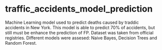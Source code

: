 # traffic_accidents_model_prediction
Machine Learning model used to predict deaths caused by traddic accidents in New York. This model is able to predict 70% of accidents, but still must be enhance the prediction of FP. Dataset was taken from official registries. Different models were assesed: Naive Bayes, Decision Trees and Random Forest.
